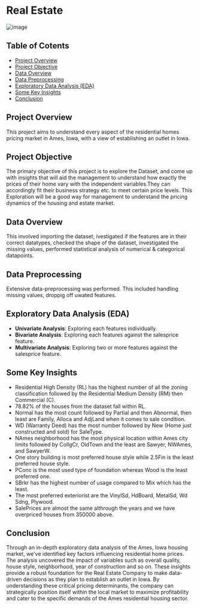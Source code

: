 # Real Estate

![image](https://github.com/user-attachments/assets/208458ed-c6c7-437d-baec-fa3d8310b01a)

## Table of Cotents
- [Project Overview](#project-overview)
- [Project Objective](#project-objective)
- [Data Overview](#data-overview)
- [Data Preprocessing](#data-preprocessing)
- [Exploratory Data Analysis (EDA)](#exploratory-data-analysis-EDA)
- [Some Key Insights](#some-key-insights)
- [Conclusion](#conclusion)

## Project Overview
This project aims to understand every aspect of the residential homes pricing market in Ames, Iowa, with a view of establishing an outlet in Iowa.

## Project Objective
The primary objective of this project is to explore the Dataset, and come up with insights that will aid the management to understand how exactly the prices of their home vary with the independent variables.They can accordingly fit their business strategy etc. to meet certain price levels. This Exploration will be a good way for management to understand the pricing dynamics of the housing and estate market.

## Data Overview
This involved importing the dataset, ivestigated if the features are in their correct datatypes, checked the shape of the dataset, investigated the missing values, performed statistical analysis of numerical & categorical datapoints.

## Data Preprocessing
Extensive data-preprocessing was performed. This included handling missing values, droppig off uwated features.

## Exploratory Data Analysis (EDA)
- **Univariate Analysis**: Exploring each features individually.
- **Bivariate Analysis**: Exploring each features against the salesprice feature.
- **Multivariate Analysis**: Exploring two or more features against the salesprice feature.

## Some Key Insights
- Residential High Density (RL) has the highest number of all the zoning classification followed by the Residential Medium Density (RM) then Commercial (C).
- 78.82% of the houses from the dataset fall within RL.
- Normal has the most count followed by Partial and then Abnormal, then least are Family, Alloca and AdjLand when it comes to sale condition.
- WD (Warranty Deed) has the most number followed by New (Home just constructed and sold) for SaleType.
- NAmes neighborhood has the most physical location within Ames city limits followed by CollgCr, OldTown and the least are Sawyer, NWAmes, and SawyerW.
- One story building is most preferred house style while 2.5Fin is the least preferred house style.
- PConc is the most used type of foundation whereas Wood is the least preferred one.
- SBrkr has the highest number of usage compared to Mix which has the least.
- The most preferred exteriorist are the VinylSd, HdBoard, MetalSd, Wd Sdng, Plywood.
- SalePrices are almost the same althrough the years and we have overpriced houses from 350000 above.

## Conclusion
Through an in-depth exploratory data analysis of the Ames, Iowa housing market, we've identified key factors influencing residential home prices. The analysis uncovered the impact of variables such as overall quality, house style, neighborhood, year of construction and so on. These insights provide a robust foundation for the Real Estate Company to make data-driven decisions as they plan to establish an outlet in Iowa. By understanding these critical pricing determinants, the company can strategically position itself within the local market to maximize profitability and cater to the specific demands of the Ames residential housing sector.



